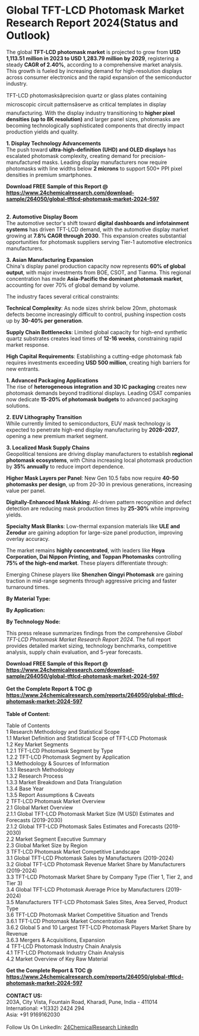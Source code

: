 <h1>Global TFT-LCD Photomask Market Research Report 2024(Status and Outlook)</h1><p>The global <strong>TFT-LCD photomask market</strong> is projected to grow from <strong>USD 1,113.51 million in 2023 to USD 1,283.79 million by 2029</strong>, registering a steady <strong>CAGR of 2.40%</strong>, according to a comprehensive market analysis. This growth is fueled by increasing demand for high-resolution displays across consumer electronics and the rapid expansion of the semiconductor industry.</p><p>TFT-LCD photomasksâprecision quartz or glass plates containing microscopic circuit patternsâserve as critical templates in display manufacturing. With the display industry transitioning to <strong>higher pixel densities (up to 8K resolution)</strong> and larger panel sizes, photomasks are becoming technologically sophisticated components that directly impact production yields and quality.</p><p><strong>1. Display Technology Advancements</strong><br>
The push toward <strong>ultra-high-definition (UHD) and OLED displays</strong> has escalated photomask complexity, creating demand for precision-manufactured masks. Leading display manufacturers now require photomasks with line widths below <strong>2 microns</strong> to support 500+ PPI pixel densities in premium smartphones.</p><div><b>Download FREE Sample of this Report @ 
            <a href="https://www.24chemicalresearch.com/download-sample/264050/global-tftlcd-photomask-market-2024-597">
            https://www.24chemicalresearch.com/download-sample/264050/global-tftlcd-photomask-market-2024-597</a></b></div><br><p><strong>2. Automotive Display Boom</strong><br>
The automotive sector's shift toward <strong>digital dashboards and infotainment systems</strong> has driven TFT-LCD demand, with the automotive display market growing at <strong>7.8% CAGR through 2030</strong>. This expansion creates substantial opportunities for photomask suppliers serving Tier-1 automotive electronics manufacturers.</p><p><strong>3. Asian Manufacturing Expansion</strong><br>
China's display panel production capacity now represents <strong>60% of global output</strong>, with major investments from BOE, CSOT, and Tianma. This regional concentration has made <strong>Asia-Pacific the dominant photomask market</strong>, accounting for over 70% of global demand by volume.</p><p>The industry faces several critical constraints:</p><p><strong>Technical Complexity</strong>: As node sizes shrink below 20nm, photomask defects become increasingly difficult to control, pushing inspection costs up by <strong>30-40% per generation</strong>.</p><p><strong>Supply Chain Bottlenecks</strong>: Limited global capacity for high-end synthetic quartz substrates creates lead times of <strong>12-16 weeks</strong>, constraining rapid market response.</p><p><strong>High Capital Requirements</strong>: Establishing a cutting-edge photomask fab requires investments exceeding <strong>USD 500 million</strong>, creating high barriers for new entrants.</p><p><strong>1. Advanced Packaging Applications</strong><br>
The rise of <strong>heterogeneous integration and 3D IC packaging</strong> creates new photomask demands beyond traditional displays. Leading OSAT companies now dedicate <strong>15-20% of photomask budgets</strong> to advanced packaging solutions.</p><p><strong>2. EUV Lithography Transition</strong><br>
While currently limited to semiconductors, EUV mask technology is expected to penetrate high-end display manufacturing by <strong>2026-2027</strong>, opening a new premium market segment.</p><p><strong>3. Localized Mask Supply Chains</strong><br>
Geopolitical tensions are driving display manufacturers to establish <strong>regional photomask ecosystems</strong>, with China increasing local photomask production by <strong>35% annually</strong> to reduce import dependence.</p><p><strong>Higher Mask Layers per Panel</strong>: New Gen 10.5 fabs now require <strong>40-50 photomasks per design</strong>, up from 20-30 in previous generations, increasing value per panel.</p><p><strong>Digitally-Enhanced Mask Making</strong>: AI-driven pattern recognition and defect detection are reducing mask production times by <strong>25-30%</strong> while improving yields.</p><p><strong>Specialty Mask Blanks</strong>: Low-thermal expansion materials like <strong>ULE and Zerodur</strong> are gaining adoption for large-size panel production, improving overlay accuracy.</p><p>The market remains <strong>highly concentrated</strong>, with leaders like <strong>Hoya Corporation, Dai Nippon Printing, and Toppan Photomasks</strong> controlling <strong>75% of the high-end market</strong>. These players differentiate through:</p><p>Emerging Chinese players like <strong>Shenzhen Qingyi Photomask</strong> are gaining traction in mid-range segments through aggressive pricing and faster turnaround times.</p><p><strong>By Material Type:</strong></p><p><strong>By Application:</strong></p><p><strong>By Technology Node:</strong></p><p>This press release summarizes findings from the comprehensive <em>Global TFT-LCD Photomask Market Research Report 2024</em>. The full report provides detailed market sizing, technology benchmarks, competitive analysis, supply chain evaluation, and 5-year forecasts.</p><div><b>Download FREE Sample of this Report @ 
            <a href="https://www.24chemicalresearch.com/download-sample/264050/global-tftlcd-photomask-market-2024-597">
            https://www.24chemicalresearch.com/download-sample/264050/global-tftlcd-photomask-market-2024-597</a></b></div><br><div><b>Get the Complete Report & TOC @ 
            <a href="https://www.24chemicalresearch.com/reports/264050/global-tftlcd-photomask-market-2024-597">
            https://www.24chemicalresearch.com/reports/264050/global-tftlcd-photomask-market-2024-597</a></b></div><br>
            <b>Table of Content:</b><p>Table of Contents<br />
1 Research Methodology and Statistical Scope<br />
1.1 Market Definition and Statistical Scope of TFT-LCD Photomask<br />
1.2 Key Market Segments<br />
1.2.1 TFT-LCD Photomask Segment by Type<br />
1.2.2 TFT-LCD Photomask Segment by Application<br />
1.3 Methodology & Sources of Information<br />
1.3.1 Research Methodology<br />
1.3.2 Research Process<br />
1.3.3 Market Breakdown and Data Triangulation<br />
1.3.4 Base Year<br />
1.3.5 Report Assumptions & Caveats<br />
2 TFT-LCD Photomask Market Overview<br />
2.1 Global Market Overview<br />
2.1.1 Global TFT-LCD Photomask Market Size (M USD) Estimates and Forecasts (2019-2030)<br />
2.1.2 Global TFT-LCD Photomask Sales Estimates and Forecasts (2019-2030)<br />
2.2 Market Segment Executive Summary<br />
2.3 Global Market Size by Region<br />
3 TFT-LCD Photomask Market Competitive Landscape<br />
3.1 Global TFT-LCD Photomask Sales by Manufacturers (2019-2024)<br />
3.2 Global TFT-LCD Photomask Revenue Market Share by Manufacturers (2019-2024)<br />
3.3 TFT-LCD Photomask Market Share by Company Type (Tier 1, Tier 2, and Tier 3)<br />
3.4 Global TFT-LCD Photomask Average Price by Manufacturers (2019-2024)<br />
3.5 Manufacturers TFT-LCD Photomask Sales Sites, Area Served, Product Type<br />
3.6 TFT-LCD Photomask Market Competitive Situation and Trends<br />
3.6.1 TFT-LCD Photomask Market Concentration Rate<br />
3.6.2 Global 5 and 10 Largest TFT-LCD Photomask Players Market Share by Revenue<br />
3.6.3 Mergers & Acquisitions, Expansion<br />
4 TFT-LCD Photomask Industry Chain Analysis<br />
4.1 TFT-LCD Photomask Industry Chain Analysis<br />
4.2 Market Overview of Key Raw Material</p><div><b>Get the Complete Report & TOC @ 
            <a href="https://www.24chemicalresearch.com/reports/264050/global-tftlcd-photomask-market-2024-597">
            https://www.24chemicalresearch.com/reports/264050/global-tftlcd-photomask-market-2024-597</a></b></div><br><b>CONTACT US:</b><br>
            203A, City Vista, Fountain Road, Kharadi, Pune, India - 411014<br>
            International: +1(332) 2424 294<br>
            Asia: +91 9169162030 <br><br>
            Follow Us On LinkedIn: <a href="https://www.linkedin.com/company/24chemicalresearch/">24ChemicalResearch LinkedIn</a>